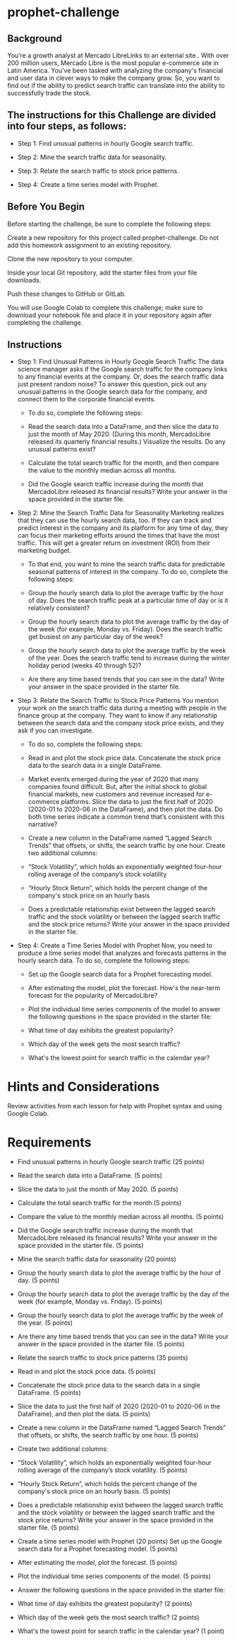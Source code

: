 # prophet-challenge
## Background
You’re a growth analyst at Mercado LibreLinks to an external site.. With over 200 million users, Mercado Libre is the most popular e-commerce site in Latin America. You've been tasked with analyzing the company's financial and user data in clever ways to make the company grow. So, you want to find out if the ability to predict search traffic can translate into the ability to successfully trade the stock.

## The instructions for this Challenge are divided into four steps, as follows:

- Step 1: Find unusual patterns in hourly Google search traffic.

- Step 2: Mine the search traffic data for seasonality.

- Step 3: Relate the search traffic to stock price patterns.

- Step 4: Create a time series model with Prophet.

## Before You Begin
Before starting the challenge, be sure to complete the following steps:

Create a new repository for this project called prophet-challenge. Do not add this homework assignment to an existing repository.

Clone the new repository to your computer.

Inside your local Git repository, add the starter files from your file downloads.

Push these changes to GitHub or GitLab.

You will use Google Colab to complete this challenge; make sure to download your notebook file and place it in your repository again after completing the challenge.

## Instructions
- Step 1: Find Unusual Patterns in Hourly Google Search Traffic
The data science manager asks if the Google search traffic for the company links to any financial events at the company. Or, does the search traffic data just present random noise? To answer this question, pick out any unusual patterns in the Google search data for the company, and connect them to the corporate financial events.

    - To do so, complete the following steps:

    - Read the search data into a DataFrame, and then slice the data to just the month of May 2020. (During this month, MercadoLibre released its quarterly financial results.) Visualize the results. Do any unusual patterns exist?

    - Calculate the total search traffic for the month, and then compare the value to the monthly median across all months.

    - Did the Google search traffic increase during the month that MercadoLibre released its financial results? Write your answer in the space provided in the starter file.

- Step 2: Mine the Search Traffic Data for Seasonality
Marketing realizes that they can use the hourly search data, too. If they can track and predict interest in the company and its platform for any time of day, they can focus their marketing efforts around the times that have the most traffic. This will get a greater return on investment (ROI) from their marketing budget.

    - To that end, you want to mine the search traffic data for predictable seasonal patterns of interest in the company. To do so, complete the following steps:

    - Group the hourly search data to plot the average traffic by the hour of day. Does the search traffic peak at a particular time of day or is it relatively consistent?

    - Group the hourly search data to plot the average traffic by the day of the week (for example, Monday vs. Friday). Does the search traffic get busiest on any particular day of the week?

    - Group the hourly search data to plot the average traffic by the week of the year. Does the search traffic tend to increase during the winter holiday period (weeks 40 through 52)?

    - Are there any time based trends that you can see in the data? Write your answer in the space provided in the starter file.

- Step 3: Relate the Search Traffic to Stock Price Patterns
You mention your work on the search traffic data during a meeting with people in the finance group at the company. They want to know if any relationship between the search data and the company stock price exists, and they ask if you can investigate.

    - To do so, complete the following steps:

    - Read in and plot the stock price data. Concatenate the stock price data to the search data in a single DataFrame.

    - Market events emerged during the year of 2020 that many companies found difficult. But, after the initial shock to global financial markets, new customers and revenue increased for e-commerce platforms. Slice the data to just the first half of 2020 (2020-01 to 2020-06 in the DataFrame), and then plot the data. Do both time series indicate a common trend that’s consistent with this narrative?

    - Create a new column in the DataFrame named “Lagged Search Trends” that offsets, or shifts, the search traffic by one hour. Create two additional columns:

    - “Stock Volatility”, which holds an exponentially weighted four-hour rolling average of the company’s stock volatility

    - “Hourly Stock Return”, which holds the percent change of the company's stock price on an hourly basis

    - Does a predictable relationship exist between the lagged search traffic and the stock volatility or between the lagged search traffic and the stock price returns? Write your answer in the space provided in the starter file.

- Step 4: Create a Time Series Model with Prophet
Now, you need to produce a time series model that analyzes and forecasts patterns in the hourly search data. To do so, complete the following steps:

    - Set up the Google search data for a Prophet forecasting model.

    - After estimating the model, plot the forecast. How's the near-term forecast for the popularity of MercadoLibre?

    - Plot the individual time series components of the model to answer the following questions in the space provided in the starter file:

    - What time of day exhibits the greatest popularity?

    - Which day of the week gets the most search traffic?

    - What's the lowest point for search traffic in the calendar year?

# Hints and Considerations
Review activities from each lesson for help with Prophet syntax and using Google Colab.

# Requirements
- Find unusual patterns in hourly Google search traffic (25 points)
- Read the search data into a DataFrame. (5 points)

- Slice the data to just the month of May 2020. (5 points)

- Calculate the total search traffic for the month.(5 points)

- Compare the value to the monthly median across all months. (5 points)

- Did the Google search traffic increase during the month that MercadoLibre released its financial results? Write your answer in the space provided in the starter file. (5 points)

- Mine the search traffic data for seasonality (20 points)
- Group the hourly search data to plot the average traffic by the hour of day. (5 points)

- Group the hourly search data to plot the average traffic by the day of the week (for example, Monday vs. Friday). (5 points)

- Group the hourly search data to plot the average traffic by the week of the year. (5 points)

- Are there any time based trends that you can see in the data? Write your answer in the space provided in the starter file. (5 points)

- Relate the search traffic to stock price patterns (35 points)
- Read in and plot the stock price data. (5 points)

- Concatenate the stock price data to the search data in a single DataFrame. (5 points)

- Slice the data to just the first half of 2020 (2020-01 to 2020-06 in the DataFrame), and then plot the data. (5 points)

- Create a new column in the DataFrame named “Lagged Search Trends” that offsets, or shifts, the search traffic by one hour. (5 points)

- Create two additional columns:

- “Stock Volatility”, which holds an exponentially weighted four-hour rolling average of the company’s stock volatility. (5 points)

- “Hourly Stock Return”, which holds the percent change of the company's stock price on an hourly basis. (5 points)

- Does a predictable relationship exist between the lagged search traffic and the stock volatility or between the lagged search traffic and the stock price returns? Write your answer in the space provided in the starter file. (5 points)

- Create a time series model with Prophet (20 points)
Set up the Google search data for a Prophet forecasting model. (5 points)

- After estimating the model, plot the forecast. (5 points)

- Plot the individual time series components of the model. (5 points)

- Answer the following questions in the space provided in the starter file:

- What time of day exhibits the greatest popularity? (2 points)

- Which day of the week gets the most search traffic? (2 points)

- What's the lowest point for search traffic in the calendar year? (1 point)